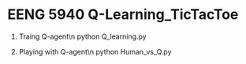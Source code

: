 # EENG 5940 Q-Learning_TicTacToe


1. Traing Q-agent\n
  python Q_learning.py
  
  
2. Playing with Q-agent\n
  python Human_vs_Q.py
